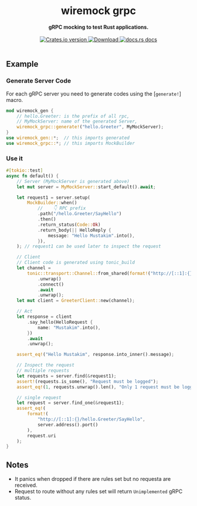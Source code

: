 <h1 align="center">wiremock grpc</h1>
<div align="center">
 <strong>
   gRPC mocking to test Rust applications.
 </strong>
</div>

<br />


<div align="center">
  <!-- Crates version -->
  <a href="https://crates.io/crates/wiremock-grpc">
    <img src="https://img.shields.io/crates/v/wiremock-grpc.svg?style=flat-square"
    alt="Crates.io version" />
  </a>
  <!-- Downloads -->
  <a href="https://crates.io/crates/wiremock-grpc">
    <img src="https://img.shields.io/crates/d/wiremock-grpc.svg?style=flat-square"
      alt="Download" />
  </a>
  <!-- docs.rs docs -->
  <a href="https://docs.rs/wiremock-grpc">
    <img src="https://img.shields.io/badge/docs-latest-blue.svg?style=flat-square"
      alt="docs.rs docs" />
  </a>
</div>
<br/>


## Example
### Generate Server Code
For each gRPC server you need to generate codes using the [`generate!`] macro.

```rust
mod wiremock_gen {
    // hello.Greeter: is the prefix of all rpc,
    // MyMockServer: name of the generated Server,
    wiremock_grpc::generate!("hello.Greeter", MyMockServer);
}
use wiremock_gen::*;  // this imports generated
use wiremock_grpc::*; // this imports MockBuilder
```

### Use it
```rust
#[tokio::test]
async fn default() {
    // Server (MyMockServer is generated above)
    let mut server = MyMockServer::start_default().await;

    let request1 = server.setup(
        MockBuilder::when()
            //    👇 RPC prefix
            .path("/hello.Greeter/SayHello")
            .then()
            .return_status(Code::Ok)
            .return_body(|| HelloReply {
                message: "Hello Mustakim".into(),
            }),
    ); // request1 can be used later to inspect the request

    // Client
    // Client code is generated using tonic_build
    let channel =
        tonic::transport::Channel::from_shared(format!("http://[::1]:{}", server.address().port()))
            .unwrap()
            .connect()
            .await
            .unwrap();
    let mut client = GreeterClient::new(channel);

    // Act
    let response = client
        .say_hello(HelloRequest {
            name: "Mustakim".into(),
        })
        .await
        .unwrap();

    assert_eq!("Hello Mustakim", response.into_inner().message);

    // Inspect the request
    // multiple requests
    let requests = server.find(&request1);
    assert!(requests.is_some(), "Request must be logged");
    assert_eq!(1, requests.unwrap().len(), "Only 1 request must be logged");

    // single request
    let request = server.find_one(&request1);
    assert_eq!(
        format!(
            "http://[::1]:{}/hello.Greeter/SayHello",
            server.address().port()
        ),
        request.uri
    );
}
```

## Notes
* It panics when dropped if there are rules set but no requesta are received.
* Request to route without any rules set will return `Unimplemented` gRPC status.